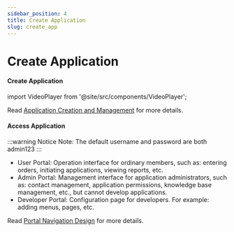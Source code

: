 ```yaml
---
sidebar_position: 4
title: Create Application
slug: create_app
---
```

# Create Application

#### Create Application

import VideoPlayer from '@site/src/components/VideoPlayer';

<VideoPlayer relatePath="/docs/tutorial/create_app.mp4" />

Read [Application Creation and Management](../devguide/create-and-publish-app/creating-and-deploying-applications) for more details.

#### Access Application

<VideoPlayer relatePath="/docs/tutorial/visit_app.mp4" />

:::warning Notice
Note: The default username and password are both admin123
:::
* User Portal: Operation interface for ordinary members, such as: entering orders, initiating applications, viewing reports, etc.
* Admin Portal: Management interface for application administrators, such as: contact management, application permissions, knowledge base management, etc., but cannot develop applications.
* Developer Portal: Configuration page for developers. For example: adding menus, pages, etc.

Read [Portal Navigation Design](../devguide/shell-and-page/portal-navigation-design) for more details.